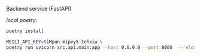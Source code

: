 Backend service (FastAPI)

*local poetry*:

```bash
poetry install

MEILI_API_KEY=tiMpun-mipvy5-tehxiw \
poetry run uvicorn src.api.main:app --host 0.0.0.0 --port 8000  --reload
```